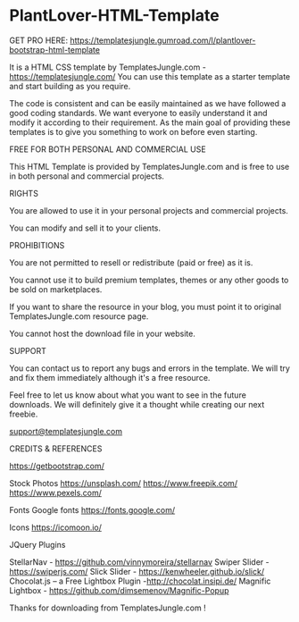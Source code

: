 # PlantLover-HTML-Template

GET PRO HERE:
https://templatesjungle.gumroad.com/l/plantlover-bootstrap-html-template

It is a HTML CSS template by TemplatesJungle.com - https://templatesjungle.com/
You can use this template as a starter template and start building as you require.

The code is consistent and can be easily maintained as we have followed a good coding standards. We want everyone to easily understand it and modify it according to their requirement. As the main goal of providing these templates is to give you something to work on before even starting.


FREE FOR BOTH PERSONAL AND COMMERCIAL USE

This HTML Template is provided by TemplatesJungle.com and is free to use in both personal and commercial projects.


RIGHTS

You are allowed to use it in your personal projects and commercial projects.

You can modify and sell it to your clients.


PROHIBITIONS

You are not permitted to resell or redistribute (paid or free) as it is. 

You cannot use it to build premium templates, themes or any other goods to be sold on marketplaces.

If you want to share the resource in your blog, you must point it to original TemplatesJungle.com resource page. 

You cannot host the download file in your website.


SUPPORT

You can contact us to report any bugs and errors in the template. We will try and fix them immediately although it's a free resource.

Feel free to let us know about what you want to see in the future downloads. We will definitely give it a thought while creating our next freebie.

support@templatesjungle.com

CREDITS & REFERENCES

https://getbootstrap.com/

Stock Photos
https://unsplash.com/
https://www.freepik.com/
https://www.pexels.com/

Fonts
Google fonts
https://fonts.google.com/

Icons
https://icomoon.io/

JQuery Plugins

StellarNav - https://github.com/vinnymoreira/stellarnav
Swiper Slider - https://swiperjs.com/
Slick Slider - https://kenwheeler.github.io/slick/
Chocolat.js – a Free Lightbox Plugin -http://chocolat.insipi.de/
Magnific Lightbox - https://github.com/dimsemenov/Magnific-Popup

Thanks for downloading from TemplatesJungle.com !


